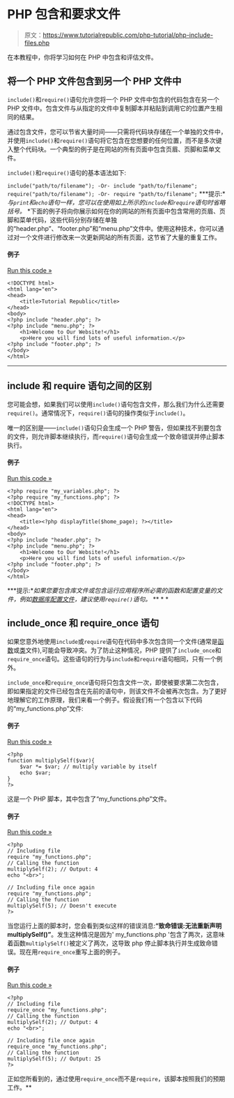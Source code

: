 # PHP 包含和要求文件

> 原文：<https://www.tutorialrepublic.com/php-tutorial/php-include-files.php>

在本教程中，你将学习如何在 PHP 中包含和评估文件。

## 将一个 PHP 文件包含到另一个 PHP 文件中

`include()`和`require()`语句允许您将一个 PHP 文件中包含的代码包含在另一个 PHP 文件中。包含文件与从指定的文件中复制脚本并粘贴到调用它的位置产生相同的结果。

通过包含文件，您可以节省大量时间——只需将代码块存储在一个单独的文件中，并使用`include()`和`require()`语句将它包含在您想要的任何位置，而不是多次键入整个代码块。一个典型的例子是在网站的所有页面中包含页眉、页脚和菜单文件。

`include()`和`require()`语句的基本语法如下:

`include("path/to/filename"); -Or- include "path/to/filename";`
`require("path/to/filename"); -Or- require "path/to/filename";` ***提示:**与`print`和`echo`语句一样，您可以在使用如上所示的`include`和`require`语句时省略括号。*  *下面的例子将向你展示如何在你的网站的所有页面中包含常用的页眉、页脚和菜单代码，这些代码分别存储在单独的“header.php”、“footer.php”和“menu.php”文件中。使用这种技术，你可以通过对一个文件进行修改来一次更新网站的所有页面，这节省了大量的重复工作。

#### 例子

[Run this code »](../codelab.php?topic=php&file=include-files "Run this code to view the output")

```
<!DOCTYPE html>
<html lang="en">
<head>
    <title>Tutorial Republic</title>
</head>
<body>
<?php include "header.php"; ?>
<?php include "menu.php"; ?>
    <h1>Welcome to Our Website!</h1>
    <p>Here you will find lots of useful information.</p>
<?php include "footer.php"; ?>
</body>
</html>
```

* * *

## include 和 require 语句之间的区别

您可能会想，如果我们可以使用`include()`语句包含文件，那么我们为什么还需要`require()`。通常情况下，`require()`语句的操作类似于`include()`。

唯一的区别是——`include()`语句只会生成一个 PHP 警告，但如果找不到要包含的文件，则允许脚本继续执行，而`require()`语句会生成一个致命错误并停止脚本执行。

#### 例子

[Run this code »](../codelab.php?topic=php&file=require-files "Run this code to view the output")

```
<?php require "my_variables.php"; ?>
<?php require "my_functions.php"; ?>
<!DOCTYPE html>
<html lang="en">
<head>
    <title><?php displayTitle($home_page); ?></title>
</head>
<body>
<?php include "header.php"; ?>
<?php include "menu.php"; ?>
    <h1>Welcome to Our Website!</h1>
    <p>Here you will find lots of useful information.</p>
<?php include "footer.php"; ?>
</body>
</html>
```

 ***提示:**如果您要包含库文件或包含运行应用程序所必需的函数和配置变量的文件，例如[数据库配置文件](php-mysql-crud-application.php)，建议使用`require()`语句。*  ** * *

## include_once 和 require_once 语句

如果您意外地使用`include`或`require`语句在代码中多次包含同一个文件(通常是[函数](php-functions.php)或[类](php-classes-and-objects.php)文件),可能会导致冲突。为了防止这种情况，PHP 提供了`include_once`和`require_once`语句。这些语句的行为与`include`和`require`语句相同，只有一个例外。

`include_once`和`require_once`语句将只包含文件一次，即使被要求第二次包含，即如果指定的文件已经包含在先前的语句中，则该文件不会被再次包含。为了更好地理解它的工作原理，我们来看一个例子。假设我们有一个包含以下代码的“my_functions.php”文件:

#### 例子

[Run this code »](javascript:void(0); "Disabled")

```
<?php
function multiplySelf($var){
    $var *= $var; // multiply variable by itself
    echo $var;
}
?>
```

这是一个 PHP 脚本，其中包含了“my_functions.php”文件。

#### 例子

[Run this code »](javascript:void(0); "Disabled")

```
<?php
// Including file
require "my_functions.php";
// Calling the function
multiplySelf(2); // Output: 4
echo "<br>";

// Including file once again
require "my_functions.php";
// Calling the function
multiplySelf(5); // Doesn't execute
?>
```

当您运行上面的脚本时，您会看到类似这样的错误消息:**“致命错误:无法重新声明 multiplySelf()”**。发生这种情况是因为' my_functions.php '包含了两次，这意味着函数`multiplySelf()`被定义了两次，这导致 php 停止脚本执行并生成致命错误。现在用`require_once`重写上面的例子。

#### 例子

[Run this code »](../codelab.php?topic=php&file=including-files-only-once "Run this code to view the output")

```
<?php
// Including file
require_once "my_functions.php";
// Calling the function
multiplySelf(2); // Output: 4
echo "<br>";

// Including file once again
require_once "my_functions.php";
// Calling the function
multiplySelf(5); // Output: 25
?>
```

正如您所看到的，通过使用`require_once`而不是`require`，该脚本按照我们的预期工作。**